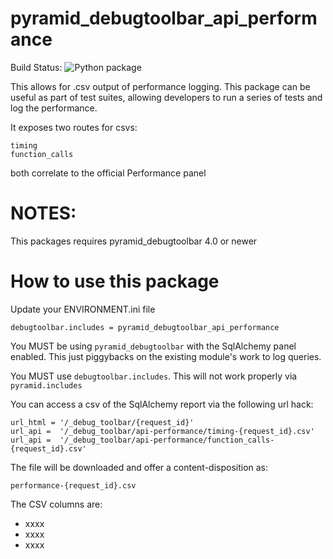 pyramid_debugtoolbar_api_performance
===================================

Build Status: ![Python package](https://github.com/jvanasco/pyramid_debugtoolbar_api_performance/workflows/Python%20package/badge.svg)

This allows for .csv output of performance logging.
This package can be useful as part of test suites, allowing developers to run a series of tests and log the performance.

It exposes two routes for csvs:

	timing
	function_calls

both correlate to the official Performance panel

NOTES:
======

This packages requires pyramid_debugtoolbar 4.0 or newer


How to use this package
=======================


Update your ENVIRONMENT.ini file

    debugtoolbar.includes = pyramid_debugtoolbar_api_performance

You MUST be using `pyramid_debugtoolbar` with the SqlAlchemy panel enabled.  This just piggybacks on the existing module's work to log queries.

You MUST use `debugtoolbar.includes`.  This will not work properly via `pyramid.includes`

You can access a csv of the SqlAlchemy report via the following url hack:

    url_html = '/_debug_toolbar/{request_id}'
    url_api =  '/_debug_toolbar/api-performance/timing-{request_id}.csv'
    url_api =  '/_debug_toolbar/api-performance/function_calls-{request_id}.csv'
    
    
    
The file will be downloaded and offer a content-disposition as:

    performance-{request_id}.csv

The CSV columns are:

* xxxx
* xxxx
* xxxx